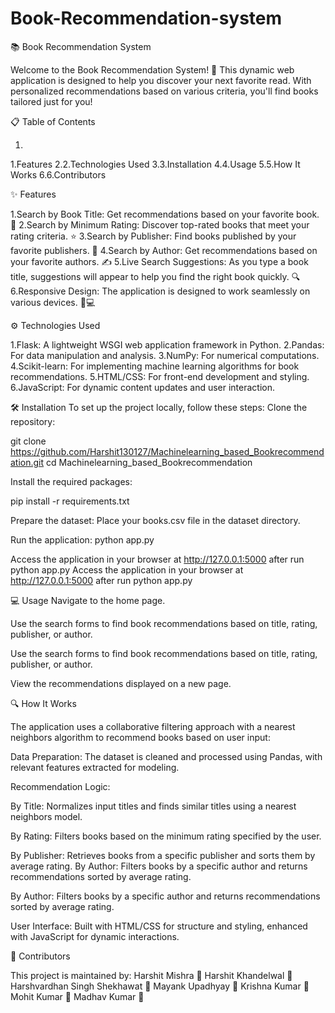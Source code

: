 # Book-Recommendation-system

📚 Book Recommendation System


Welcome to the Book Recommendation System! 🌟 This dynamic web application is designed to help you discover your next favorite read. With personalized recommendations based on various criteria, you'll find books tailored just for you!

📋 Table of Contents

1.
1.Features
2.2.Technologies Used
3.3.Installation
4.4.Usage
5.5.How It Works
6.6.Contributors


✨ Features

1.Search by Book Title: Get recommendations based on your favorite book. 📖
2.Search by Minimum Rating: Discover top-rated books that meet your rating criteria. ⭐
3.Search by Publisher: Find books published by your favorite publishers. 🏢
4.Search by Author: Get recommendations based on your favorite authors. ✍️
5.Live Search Suggestions: As you type a book title, suggestions will appear to help you find the right book quickly. 🔍
6.Responsive Design: The application is designed to work seamlessly on various devices. 📱💻

⚙️ Technologies Used

1.Flask: A lightweight WSGI web application framework in Python.
2.Pandas: For data manipulation and analysis.
3.NumPy: For numerical computations.
4.Scikit-learn: For implementing machine learning algorithms for book recommendations.
5.HTML/CSS: For front-end development and styling.
6.JavaScript: For dynamic content updates and user interaction.

🛠️ Installation
To set up the project locally, follow these steps:
Clone the repository:

git clone https://github.com/Harshit130127/Machinelearning_based_Bookrecommendation.git
cd Machinelearning_based_Bookrecommendation

Install the required packages:


pip install -r requirements.txt

Prepare the dataset:
Place your books.csv file in the dataset directory.

Run the application:
python app.py

Access the application in your browser at http://127.0.0.1:5000 after run python app.py
Access the application in your browser at http://127.0.0.1:5000 after run python app.py

💻 Usage
Navigate to the home page.

Use the search forms to find book recommendations based on title, rating, publisher, or author.


Use the search forms to find book recommendations based on title, rating, publisher, or author.

View the recommendations displayed on a new page.

🔍 How It Works


The application uses a collaborative filtering approach with a nearest neighbors algorithm to recommend books based on user input:


Data Preparation: The dataset is cleaned and processed using Pandas, with relevant features extracted for modeling.

Recommendation Logic:

By Title: Normalizes input titles and finds similar titles using a nearest neighbors model.

By Rating: Filters books based on the minimum rating specified by the user.

By Publisher: Retrieves books from a specific publisher and sorts them by average rating.
By Author: Filters books by a specific author and returns recommendations sorted by average rating.

By Author: Filters books by a specific author and returns recommendations sorted by average rating.

User Interface: Built with HTML/CSS for structure and styling, enhanced with JavaScript for dynamic interactions.

🤝 Contributors

This project is maintained by:
Harshit Mishra 👤
Harshit Khandelwal 👤
Harshvardhan Singh Shekhawat 👤
Mayank Upadhyay 👤
Krishna Kumar 👤
Mohit Kumar 👤
Madhav Kumar 👤


